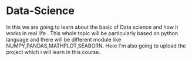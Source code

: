 # Data-Science
In this we are going to learn about the basic of Data science and how it works in real life .
    This  whole topic will be particularly based on python language and there will be different module like NUMPY,PANDAS,MATHPLOT,SEABORN.
    Here I'm also going to upload the project which i will learn in this course.
    
